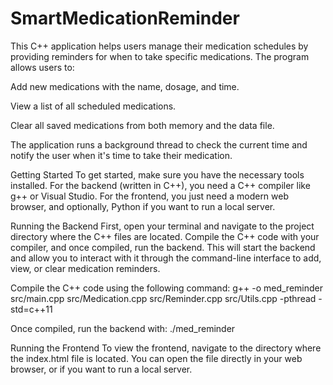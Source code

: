 # SmartMedicationReminder
This C++ application helps users manage their medication schedules by providing reminders for when to take specific medications. The program allows users to:

Add new medications with the name, dosage, and time.

View a list of all scheduled medications.

Clear all saved medications from both memory and the data file.

The application runs a background thread to check the current time and notify the user when it's time to take their medication.

Getting Started
To get started, make sure you have the necessary tools installed. For the backend (written in C++), you need a C++ compiler like g++ or Visual Studio. For the frontend, you just need a modern web browser, and optionally, Python if you want to run a local server.

Running the Backend
First, open your terminal and navigate to the project directory where the C++ files are located. Compile the C++ code with your compiler, and once compiled, run the backend. This will start the backend and allow you to interact with it through the command-line interface to add, view, or clear medication reminders.

Compile the C++ code using the following command:
g++ -o med_reminder src/main.cpp src/Medication.cpp src/Reminder.cpp src/Utils.cpp -pthread -std=c++11

Once compiled, run the backend with:
./med_reminder

Running the Frontend
To view the frontend, navigate to the directory where the index.html file is located. You can open the file directly in your web browser, or if you want to run a local server.